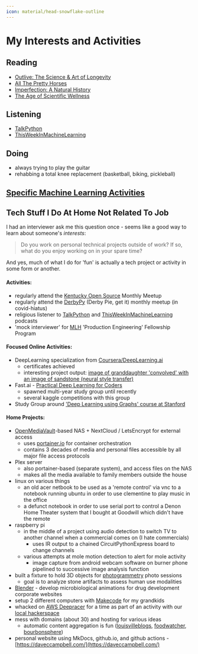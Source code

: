 ```yaml
---
icon: material/head-snowflake-outline
---
```


# My Interests and Activities


## Reading
- [Outlive: The Science & Art of Longevity](https://peterattiamd.com/outlive/)
- [All The Pretty Horses](https://en.wikipedia.org/wiki/All_the_Pretty_Horses_(novel))
- [Imperfection: A Natural History](https://mitpress.mit.edu/9780262548359/imperfection/)
- [The Age of Scientific Wellness](https://www.hup.harvard.edu/catalog.php?isbn=9780674245945)

## Listening
- [TalkPython](https://talkpython.fm/)  
- [ThisWeekInMachineLearning](https://twimlai.com/) 

## Doing
- always trying to play the guitar
- rehabbing a total knee replacement (basketball, biking, pickleball)


## [Specific Machine Learning Activities](ml.md)

## Tech Stuff I Do At Home Not Related To Job

I had an interviewer ask me this question once - seems like a good way to learn about someone's *interests*:

> Do you work on personal technical projects outside of work? If so, what do you enjoy working on in your spare time?

And yes, much of what I do for 'fun' is actually a tech project or activity in some form or another. 

#### Activities:
- regularly attend the [Kentucky Open Source](https://kyoss.dev/) Monthly Meetup
- regularly attend the [DerbyPy](https://www.meetup.com/derbypy/) (Derby Pie, get it) monthly meetup (in covid-hiatus) 
- religious listener to [TalkPython](https://talkpython.fm/) and [ThisWeekInMachineLearning](https://twimlai.com/) podcasts
- 'mock interviewer' for [MLH](https://mlh.io/) 'Production Engineering' Fellowship Program

#### Focused Online Activities:
- DeepLearning specialization from [Coursera/DeepLearning.ai](https://www.deeplearning.ai/courses/deep-learning-specialization/)
    - certificates achieved 
    - interesting project output: [image of granddaughter 'convolved' with an image of sandstone (neural style transfer)](https://drive.google.com/file/d/1qrRlw4nbAFvM8NKK1aCcL-7TYclXZyQD/view)
- Fast.ai - [Practical Deep Learning for Coders](https://www.fast.ai/)
    - spawned multi-year study group until recently
    - several kaggle competitions with this group
- Study Group around ['Deep Learning using Graphs' course at Stanford](https://web.stanford.edu/class/cs224w/)

#### Home Projects:
- [OpenMediaVault](https://www.openmediavault.org/)-based NAS + NextCloud / LetsEncrypt for external access
    - uses [portainer.io](https://www.portainer.io/) for container orchestration
    - contains 3 decades of media and personal files accessible by all major file access protocols
- Plex server
    - also portainer-based (separate system), and access files on the NAS
    - makes all the media available to family members outside the house
- linux on various things
    - an old acer netbook to be used as a 'remote control' via vnc to a notebook running ubuntu in order to use clementine to play music in the office
    - a defunct notebook in order to use serial port to control a Denon Home Theater system that I bought at Goodwill which didn't have the remote 
- raspberry pi
    - in the middle of a project using audio detection to switch TV to another channel when a commercial comes on (I hate commercials)
        - uses IR output to a chained CircuitPythonExpress board to change channels 
    - various attempts at mole motion detection to alert for mole activity
        - image capture from android webcam software on burner phone pipelined to successive image analysis function
- built a fixture to hold 3D objects for [photogrammetry](https://www.youtube.com/watch?v=TiSGfKm5cFQ) photo sessions
    - goal is to analyze stone artifacts to assess human use modalities
- [Blender](https://www.blender.org/) - develop microbiological animations for drug development corporate websites
- setup 2 different computers with [Makecode](https://arcade.makecode.com/) for my grandkids
- whacked on [AWS Deepracer](https://aws.amazon.com/deepracer/) for a time as part of an activity with our [local hackerspace](https://lvl1.org)
- mess with domains (about 30) and hosting for various ideas
    - automatic content aggregation is fun ([louisvilleblogs](https://louisvilleblogs.com), [foodwatcher](https://foodwatcher.com), [bourbonsphere](https://bourbonsphere.com))
- personal website using MkDocs, github.io, and github actions - [https://daveccampbell.com/](https://daveccampbell.com/)


